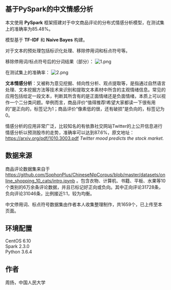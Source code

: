 ## 基于PySpark的中文情感分析
本文使用 **PySpark** 框架搭建对于中文商品评论的分布式情感分析模型，在测试集上的准确率为85.48%。

模型基于 **TF-IDF** 和 **Naive Bayes** 构建。

对于文本的预处理包括标识化处理、移除停用词和标点符号等。

移除停用词/标点符号后的分词结果（部分）：
![1.png](https://i.loli.net/2019/03/02/5c7a759638c13.png)

在测试集上的准确率：
![2.png](https://i.loli.net/2019/03/02/5c7a7596009d1.png)


**文本情感分析**：又被称为意见挖掘、倾向性分析、观点提取等，是指通过自然语言处理、文本挖掘方法等技术来识别和提取文本素材中所含的主观情绪信息。常见的应用包括给定一段文本，判断其所含有的是正面情绪还是负面情绪，本质上可以视作一个二分类问题。举例而言，商品评价“值得推荐!希望大家都读一下很有用的”是正向的，标签记为1；商品评价“像素低的很，还有破损”是负向的，标签记为0。

情感分析的应用非常广泛，比较知名的有依靠社交网站Twitter的上公开信息进行情感分析以预测股市的走势，准确率可以达到87.6%，原文地址：https://arxiv.org/pdf/1010.3003.pdf *Twitter mood predicts the stock market.*

## 数据来源
商品评论数据集来自于 https://github.com/SophonPlus/ChineseNlpCorpus/blob/master/datasets/online_shopping_10_cats/intro.ipynb
。包含衣物、计算机、书籍、平板、水果等10个类别的6万余条评论数据，并且已标记好正向或负向。其中正向评论31728条，负向评论31046条，比例接近1:1，较为均衡。

中文停用词、标点符号数据集由作者本人收集整理制作，共1659个，已上传至本页面。

## 环境配置
CentOS 6.10  
Spark 2.3.0  
Python 3.6.4

## 作者
周扬，中国人民大学
